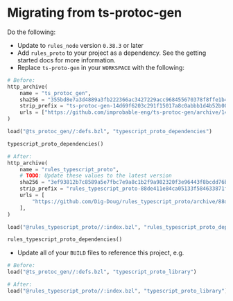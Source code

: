 # Migrating from ts-protoc-gen

Do the following:

- Update to `rules_node` version `0.38.3` or later
- Add `rules_proto` to your project as a dependency. See the getting started docs for more information.
- Replace `ts-proto-gen` in your `WORKSPACE` with the following:
```python
# Before:
http_archive(
    name = "ts_protoc_gen",
    sha256 = "355bd8e7a3d4889a3fb222366ac3427229acc968455670378f8ffe1b4bfc5a95",
    strip_prefix = "ts-protoc-gen-14d69f6203c291f15017a8c0abbb1d4b52b00b64",
    urls = ["https://github.com/improbable-eng/ts-protoc-gen/archive/14d69f6203c291f15017a8c0abbb1d4b52b00b64.zip"],
)

load("@ts_protoc_gen//:defs.bzl", "typescript_proto_dependencies")

typescript_proto_dependencies()

# After:
http_archive(
    name = "rules_typescript_proto",
    # TODO: Update these values to the latest version
    sha256 = "3ef93812b7c8589a5e7fbc7e9a8c1b2f9a982320f3e96443f8bcdd76b3ef6bc0",
    strip_prefix = "rules_typescript_proto-88de411e84ca05133f584633871f1f417a52095e",
    urls = [
        "https://github.com/Dig-Doug/rules_typescript_proto/archive/88de411e84ca05133f584633871f1f417a52095e.tar.gz",
    ],
)

load("@rules_typescript_proto//:index.bzl", "rules_typescript_proto_dependencies")

rules_typescript_proto_dependencies()
```
- Update all of your `BUILD` files to reference this project, e.g.
```python
# Before:
load("@ts_protoc_gen//:defs.bzl", "typescript_proto_library")

# After:
load("@rules_typescript_proto//:index.bzl", "typescript_proto_library")
```


